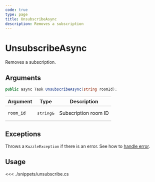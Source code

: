 ```yaml
---
code: true
type: page
title: UnsubscribeAsync
description: Removes a subscription
---
```


# UnsubscribeAsync

Removes a subscription.

## Arguments

```csharp
public async Task UnsubscribeAsync(string roomId);
```

| Argument  | Type               | Description          |
|-----------|--------------------|----------------------|
| `room_id` | <pre>string&</pre> | Subscription room ID |

## Exceptions

Throws a `KuzzleException` if there is an error. See how to [handle error](/sdk/csharp/1/essentials/error-handling).

## Usage

<<< ./snippets/unsubscribe.cs
